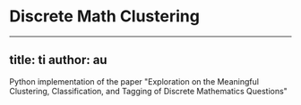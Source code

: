 # Discrete Math Clustering
---
title: ti
author: au
---
Python implementation of the paper "Exploration on the Meaningful Clustering, Classification, and Tagging of Discrete Mathematics Questions"
